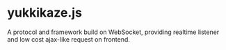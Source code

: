 # yukkikaze.js
A protocol and framework build on WebSocket, providing realtime listener and low cost ajax-like request on frontend.
